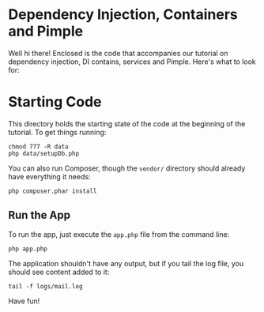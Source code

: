 Dependency Injection, Containers and Pimple
===========================================

Well hi there! Enclosed is the code that accompanies our tutorial on dependency
injection, DI contains, services and Pimple. Here's what to look for:

Starting Code
=============

This directory holds the starting state of the code at the beginning of the
tutorial. To get things running:

    chmod 777 -R data
    php data/setupDb.php

You can also run Composer, though the `vendor/` directory should already
have everything it needs:

    php composer.phar install

Run the App
-----------

To run the app, just execute the `app.php` file from the command line:

    php app.php

The application shouldn't have any output, but if you tail the log file,
you should see content added to it:

    tail -f logs/mail.log

Have fun!
